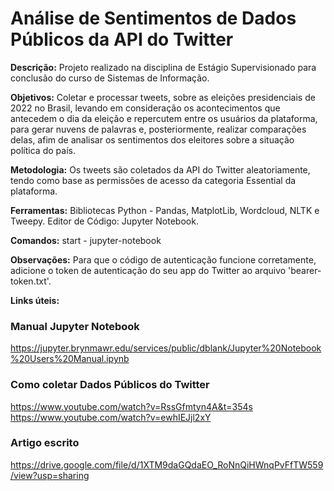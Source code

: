 # Análise de Sentimentos de Dados Públicos da API do Twitter

**Descrição:** Projeto realizado na disciplina de Estágio Supervisionado para conclusão do curso de Sistemas de Informação.

**Objetivos:** Coletar e processar tweets, sobre as eleições presidenciais de 2022 no Brasil,
levando em consideração os acontecimentos que antecedem o dia da eleição e repercutem entre os
usuários da plataforma, para gerar nuvens de palavras e, posteriormente, realizar comparações delas, 
afim de analisar os sentimentos dos eleitores sobre a situação política do país.

**Metodologia:** Os tweets são coletados da API do Twitter aleatoriamente, tendo como base as permissões de
acesso da categoria Essential da plataforma.

**Ferramentas:** 
Bibliotecas Python - Pandas, MatplotLib, Wordcloud, NLTK e Tweepy.
Editor de Código: Jupyter Notebook.

**Comandos:**
start - jupyter-notebook

**Observações:**
Para que o código de autenticação funcione corretamente, adicione o token de autenticação do seu app do Twitter ao arquivo 'bearer-token.txt'.

**Links úteis:**
### Manual Jupyter Notebook
https://jupyter.brynmawr.edu/services/public/dblank/Jupyter%20Notebook%20Users%20Manual.ipynb

### Como coletar Dados Públicos do Twitter
https://www.youtube.com/watch?v=RssGfmtyn4A&t=354s
https://www.youtube.com/watch?v=ewhIEJjl2xY

### Artigo escrito
https://drive.google.com/file/d/1XTM9daGQdaEO_RoNnQiHWnqPvFfTW559/view?usp=sharing
